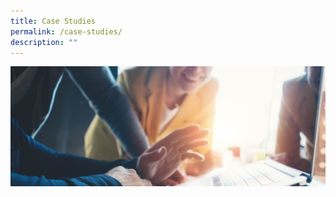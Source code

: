 ```yaml
---
title: Case Studies
permalink: /case-studies/
description: ""
---
```

<style>
	details {
    border: 1px solid #d4d4d4;    
    padding: 1em .75em 0;
		margin-top: 10px;
}
	

summary {	
    font-weight: bold;
    margin: -.75em -.75em 0;
    padding: .75em;
    background-color:#9f2943;
    color: #fff;
}

details[open] {
  padding: .75em;
	border-bottom: 1px solid #d4d4d4;
	background-color: #ffa9a9;

}

details[open] summary {
    border-bottom: 1px solid #d4d4d4;
    margin-bottom: 10px;
}
	
	</style>
	
<div class="background-image">
<img src="/images/Landing_Banner_Images/knowledge_research_banner_01.jpg">
</div>

<br>